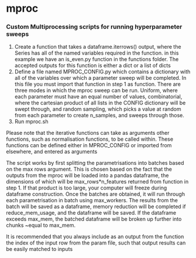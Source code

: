 # mproc
### Custom Multiprocessing scripts for running hyperparameter sweeps
 1) Create a function that takes a dataframe.iterrows() output, where the Series has all of the named variables required in the function.
 in this example we have an is_even.py function in the functions folder. The accepted outputs for this function is either a dict or a list of dicts
 2) Define a file named MPROC_CONFIG.py which contains a dictionary with all of the variables over which a parameter sweep will be completed. In this file you must import that function in step 1 as function. There are three modes in which the mproc sweep can be run. Uniform, where each parameter must have an equal number of values, combinatorial, where the cartesian product of all lists in the CONFIG dictionary will be swept through, and random sampling, which picks a value at random from each parameter to create n_samples, and sweeps through those.
 3) Run mproc.sh

Please note that the iterative functions can take as arguments other functions, such as normalisation functions, to be called within. These functions can be defined either in MPROC_CONFIG or imported from elsewhere, and entered as arguments

The script works by first splitting the parametrisations into batches based on the max rows argument. This is chosen based on the fact that the outputs from the mproc will be loaded into a pandas dataframe, the dimensions of which will be max_rows*n_features returned from function in step 1. If that product is too large, your computer will freeze during dataframe construction. Once the batches are obtained, it will run through each parametrisation in batch using max_workers. The results from the batch will be saved as a dataframe, memory reduction will be completed if reduce_mem_usage, and the dataframe will be saved. If the dataframe exceeds max_mem, the batched dataframe will be broken up further into chunks ~equal to max_mem. 

It is recommended that you always include as an output from the function the index of the input row from the param file, such that output results can be easily matched to inputs

